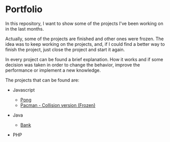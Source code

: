# Portfolio

In this repository, I want to show some of the projects I've been working on in the last months.

Actually, some of the projects are finished and other ones were frozen. The idea was to keep working on the projects, and, if I could find a better way to finish the project, just close the project and start it again.

In every project can be found a brief explanation. How it works and if some decision was taken in order to change the behavior, improve the performance or implement a new knowledge.

The projects that can be found are:

* Javascript
  * [Pong](https://github.com/canyavall/Portfolio/tree/master/pong)
  * [Pacman - Collision version (Frozen)](https://github.com/canyavall/Portfolio/tree/master/PacMan)

* Java
  * [Bank](https://github.com/canyavall/Portfolio/tree/master/Bank)

* PHP
